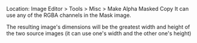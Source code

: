 Location: Image Editor > Tools > Misc > Make Alpha Masked Copy
It can use any of the RGBA channels in the Mask image.

The resulting image's dimensions will be the greatest width and height of the two source images (it can use one's width and the other one's height)

